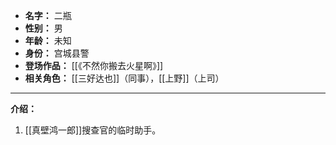 
- **名字：** 二瓶
- **性别：** 男
- **年龄：** 未知
- **身份：** 宫城县警
- **登场作品：** [[《不然你搬去火星啊》]]
- **相关角色：** [[三好达也]]（同事），[[上野]]（上司）

---

**介绍：** 

1. [[真壁鸿一郎]]搜查官的临时助手。
